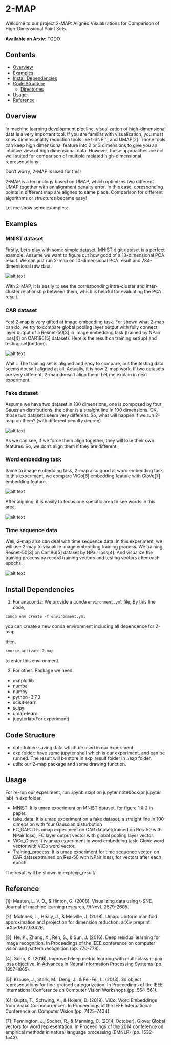 # 2-MAP
Welcome to our project  2-MAP: Aligned Visualizations for Comparison of High-Dimensional Point Sets.

**Available on Arxiv**: TODO

## Contents
- [Overview](##overview)
- [Examples](##Examples)
- [Install Dependencies](##install-dependencies)
- [Code Structure](##code-structure)
    - [Directories](##directories)
- [Usage](##Usage)
- [Reference](##Reference)

## Overview
In machine learning development pipeline, visualization of high-dimensional data is a very important tool. If you are familiar with visualization, you must know dimensionality reduction tools like t-SNE[1] and UMAP[2]. Those tools can keep high dimensional feature into 2 or 3 dimensions to give you an intuitive view of high dimensional data. However, these approaches are not well suited for comparison of multiple raelated high-dimensional representations. 

Don’t worry, 2-MAP is used for this!

2-MAP is a technology based on UMAP, which optimizes two different UMAP together with an alignment penalty error. In this case, coresponding points in different map are aligned to same place. Comparison for different algorithms or structures became easy!

Let me show some examples:
## Examples
### MNIST dataset
Firstly, Let’s play with some simple dataset. MNIST digit dataset is a perfect example. Assume we want to figure out how good of a 10-dimensional PCA result. We can just run 2-map on 10-dimensional PCA result and 784-dimensional raw data. 

![alt text](img/MNIST.jpg)

With 2-MAP, it is easily to see the corresponding intra-cluster and inter-cluster relationship between them, which is helpful for evaluating the PCA result.

### CAR dataset
Yes! 2-map is very gifted at image embedding task. For shown what 2-map can do, we try to compare global pooling layer output with fully connect layer output of a Resnet-50[3] in image embedding task (trained by NPair loss[4] on CAR196[5] dataset). Here is the result on training set(up) and testing set(bottom). 

![alt text](img/FC_GP.png)

Wait… The training set is aligned and easy to compare, but the testing data seems doesn’t aligned at all.
Actually, it is how 2-map work. If two datasets are very different, 2-map doesn’t align them. Let me explain in next experiment.

### Fake dataset
Assume we have two dataset in 100 dimensions, one is composed by four Gaussian distributions, the other is a straight line in 100 dimensions. OK, those two datasets seem very different. So, what will happen if we run 2-map on them? (with different penalty degree)

![alt text](img/fake_data.png)

As we can see, if we force them align together, they will lose their own features. So, we don’t align them if they are different. 

### Word embedding task
Same to image embedding task, 2-map also good at word embedding task. In this experiment, we compare ViCo[6] embedding feature with GloVe[7] embedding feature.

![alt text](img/word.png)

After aligning, it is easily to focus one specific area to see words in this area.

![alt text](img/zoomin.jpg)

### Time sequence data
Well, 2-map also can deal with time sequence data. In this experiment, we will use 2-map to visualize image embedding training process. We training Resnet-50[3] on Car196[5] dataset by NPair loss[4]. And visualize the training process by record training vectors and testing vectors after each epochs. 

![alt text](img/time_sequnece.png)

## Install Dependencies
1. For anaconda:
We provide a conda `environment.yml` file,
By this line code,
```
conda env create -f environment.yml
```
you can create a new conda environment including all dependence for 2-map.

then,
```
source activate 2-map
```
to enter this environment.

2. For other:
Package we need: 
  - matplotlib
  - numba
  - numpy
  - python=3.7.3
  - scikit-learn
  - scipy
  - umap-learn
  - jupyterlab(For experiment)

## Code Structure
* data folder: saving data which be used in our experiment
* exp folder: have some jupyter shell which is our experiment, and can be runned. The result will be store in exp_result folder in ./exp folder.
* utils: our 2-map package and some drawing function.

## Usage

For re-run our experiment, run .ipynb scipt on jupyter notebook(or jupyter lab) in exp folder.

- MNIST: It is umap experiment on MNIST dataset, for figure 1 & 2 in paper.
- fake_data: It is umap experiment on a fake dataset, a straight line in 100-dimension with four Gaussian disturbution
- FC_GAP: It is umap experiment on CAR dataset(trained on Res-50 with NPair loss), FC layer output vector with global pooling layer vector.
- ViCo_Glove: It is umap experiment in word embedding task, GloVe word vector with ViCo word vector.
- Training_process: It is umap experiment for time sequence vector, on CAR dataset(trained on Res-50 with NPair loss), for vectors after each epoch. 

The result will be shown in exp/exp_result/

## Reference

[1]: Maaten, L. V. D., & Hinton, G. (2008). Visualizing data using t-SNE. Journal of machine learning research, 9(Nov), 2579-2605.

[2]: McInnes, L., Healy, J., & Melville, J. (2018). Umap: Uniform manifold approximation and projection for dimension reduction. arXiv preprint arXiv:1802.03426.

[3]: He, K., Zhang, X., Ren, S., & Sun, J. (2016). Deep residual learning for image recognition. In Proceedings of the IEEE conference on computer vision and pattern recognition (pp. 770-778).

[4]: Sohn, K. (2016). Improved deep metric learning with multi-class n-pair loss objective. In Advances in Neural Information Processing Systems (pp. 1857-1865).

[5]: Krause, J., Stark, M., Deng, J., & Fei-Fei, L. (2013). 3d object representations for fine-grained categorization. In Proceedings of the IEEE International Conference on Computer Vision Workshops (pp. 554-561).

[6]: Gupta, T., Schwing, A., & Hoiem, D. (2019). ViCo: Word Embeddings from Visual Co-occurrences. In Proceedings of the IEEE International Conference on Computer Vision (pp. 7425-7434).

[7]: Pennington, J., Socher, R., & Manning, C. (2014, October). Glove: Global vectors for word representation. In Proceedings of the 2014 conference on empirical methods in natural language processing (EMNLP) (pp. 1532-1543).

